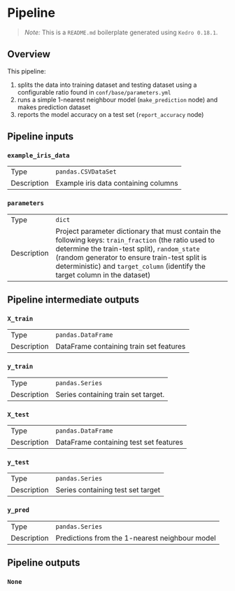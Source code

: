 # Pipeline

> *Note:* This is a `README.md` boilerplate generated using `Kedro 0.18.1`.

## Overview

This pipeline:
1. splits the data into training dataset and testing dataset using a configurable ratio found in `conf/base/parameters.yml`
2. runs a simple 1-nearest neighbour model (`make_prediction` node) and makes prediction dataset
3. reports the model accuracy on a test set (`report_accuracy` node)

## Pipeline inputs

### `example_iris_data`

|      |                    |
| ---- | ------------------ |
| Type | `pandas.CSVDataSet` |
| Description | Example iris data containing columns |


### `parameters`

|      |                    |
| ---- | ------------------ |
| Type | `dict` |
| Description | Project parameter dictionary that must contain the following keys: `train_fraction` (the ratio used to determine the train-test split), `random_state` (random generator to ensure train-test split is deterministic) and `target_column` (identify the target column in the dataset) |


## Pipeline intermediate outputs

### `X_train`

|      |                    |
| ---- | ------------------ |
| Type | `pandas.DataFrame` |
| Description | DataFrame containing train set features |

### `y_train`

|      |                    |
| ---- | ------------------ |
| Type | `pandas.Series` |
| Description | Series containing train set target. |

### `X_test`

|      |                    |
| ---- | ------------------ |
| Type | `pandas.DataFrame` |
| Description | DataFrame containing test set features |

### `y_test`

|      |                    |
| ---- | ------------------ |
| Type | `pandas.Series` |
| Description | Series containing test set target |

### `y_pred`

|      |                    |
| ---- | ------------------ |
| Type | `pandas.Series` |
| Description | Predictions from the 1-nearest neighbour model |


## Pipeline outputs

### `None`
